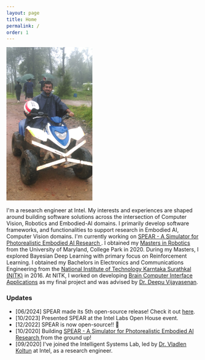 ```yaml
---
layout: page
title: Home
permalink: /
order: 1
---
```



<div class="header-right" >
<a href="/"><img class="me-circle" style="height:400px" src="/assets/img/about.jpg" /></a>
</div>


<p class="col">
I'm a research engineer at Intel. My interests and experiences are shaped around building software solutions across the intersection of Computer Vision, Robotics and Embodied-AI domains. I primarily develop software frameworks, and functionalities to support research in Embodied AI, Computer Vision domains. I'm currently working on <a href="https://github.com/spear-sim/spear">SPEAR - A Simulator for Photorealistic Embodied AI Research </a>. I obtained my <a href="https://robotics.umd.edu/">Masters in Robotics </a> from the University of Maryland, College Park in 2020. During my Masters, I explored Bayesian Deep Learning with primary focus on Reinforcement Learning. I obtained my Bachelors in Electronics and Communications Engineering from the <a href="https://www.nitk.ac.in/">National Institute of Technology Karntaka Surathkal (NITK)</a> in 2016. At NITK, I worked on developing <a href="https://www.youtube.com/watch?v=687DesAL3YE">Brain Computer Interface Applications</a> as my final project and was advised by <a href="http://www.ece.nitk.ac.in/faculty/deepu-vijayasenan">Dr. Deepu Vijayasenan</a>.
</p>

<h3> Updates </h3>
<p class="col">
<ul>
<li>[06/2024] SPEAR made its 5th open-source release! Check it out <a href="https://github.com/spear-sim/spear/releases/tag/v0.5.0">here</a>.</li>
<li>[10/2023] Presented SPEAR at the Intel Labs Open House event.</li>
<li>[12/2022] SPEAR is now open-source!! 🥳</li>
<li>[10/2020] Building <a href="https://github.com/spear-sim/spear">SPEAR - A Simulator for Photorealistic Embodied AI Research </a> from the ground up!</li>
<li>[09/2020] I've joined the Intelligent Systems Lab, led by <a href="http://vladlen.info/">Dr. Vladlen Koltun</a> at Intel, as a research engineer.</li>
</ul>
</p>
